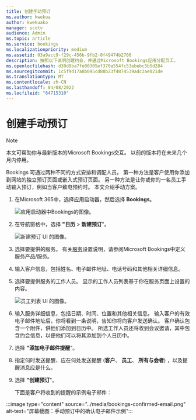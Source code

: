 ```yaml
---
title: 创建手动预订
ms.author: kwekua
author: kwekuako
manager: scotv
audience: Admin
ms.topic: article
ms.service: bookings
ms.localizationpriority: medium
ms.assetid: 03a9acc9-f29c-456b-9fb2-0f49474b2708
description: 按照以下说明创建约会，并通过Microsoft Bookings应用分配员工。
ms.openlocfilehash: d30d9ba7fe00305ef370a554fc53ebebc5b5d284
ms.sourcegitcommit: 1c5f9d17a8b095cd88b23f4874539adc3ae021de
ms.translationtype: MT
ms.contentlocale: zh-CN
ms.lasthandoff: 04/08/2022
ms.locfileid: "64715310"
---
```

# <a name="create-a-manual-booking"></a>创建手动预订

> [!NOTE]
> 本文可帮助你与最新版本的Microsoft Bookings交互。 以前的版本将在未来几个月内停用。

Bookings 可通过两种不同的方式安排和调配人员。 第一种方法是客户使用你添加到网站的独立预订页面或嵌入式预订页面。 另一种方法是让你或你的一名员工手动输入预订，例如当客户致电预约时。 本文介绍手动方案。

1. 在Microsoft 365中，选择应用启动器，然后选择 **Bookings**。

   ![应用启动器中Bookings的图像。](../media/bookings-applauncher.png)

1. 在导航窗格中，选择 **"日历** \> **新建预订**"。

   ![新建预订 UI 的图像。](../media/bookings-newbooking.png)

1. 选择要提供的服务。 有关[服务](define-service-offerings.md)设置说明，请参阅Microsoft Bookings中定义服务产品/服务。

1. 输入客户信息，包括姓名、电子邮件地址、电话号码和其他相关详细信息。

1. 选择要提供服务的工作人员。 显示的工作人员列表基于你在服务页面上设置的内容。

   ![员工列表 UI 的图像。](../media/bookings-staff-list.png)

1. 输入服务详细信息，包括日期、时间、位置和其他相关信息。 输入客户的有效电子邮件地址后，你将看到一条说明，告知你将向客户发送确认。 客户确认包含一个附件，供他们添加到日历中。 所选工作人员还将收到会议邀请，其中包含约会信息，以便他们可以将其添加到个人日历中。

1. 选择 **"添加电子邮件提醒**"。

1. 指定何时发送提醒、应在何处发送提醒 (**客户**、 **员工**、 **所有与会者**) ，以及提醒消息应是什么。

1. 选择 **"创建预订**"。

   下面是客户将收到的提醒的示例电子邮件：

:::image type="content" source="../media/bookings-confirmed-email.png" alt-text="屏幕截图：手动预订中的确认电子邮件示例":::